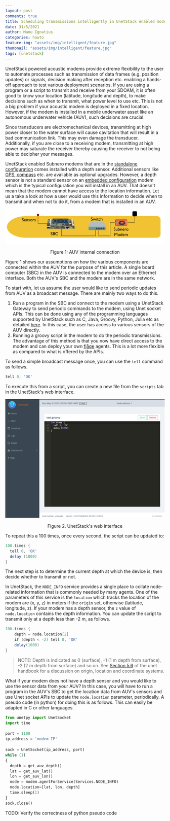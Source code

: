 ```yaml
---
layout: post
comments: true
title: Scheduling transmissions intelligently in UnetStack enabled modems
date: 31/5/2021
author: Manu Ignatius
categories: howto
feature-img: "assets/img/intelligent/feature.jpg"
thumbnail: "assets/img/intelligent/feature.jpg"
tags: [unetstack]
---
```


UnetStack powered acoustic modems provide extreme flexibility to the user to automate processes such as transmission of data frames (e.g. position updates) or signals, decision making after reception etc. enabling a hands-off approach to test various deployment scenarios. If you are using a program or a script to transmit and receive from your SDOAM, it is often good to know your location (latitude, longitude and depth), to make decisions such as when to transmit, what power level to use etc. This is not a big problem if your acoustic modem is deployed in a fixed location. However, if the modem is installed in a mobile underwater asset like an autonomous underwater vehicle (AUV), such decisions are crucial.

Since transducers are electromechanical devices, transmitting at high power closer to the water surface will cause cavitation that will result in a bad communication link. This may even damage the transducer. Additionally, if you are close to a receiving modem, transmitting at high power may saturate the receiver thereby causing the receiver to not being able to decipher your messages.

UnetStack enabled Subnero modems that are in the [standalone configuration](https://subnero.com/products/wnc-m25mss3.html) comes installed with a depth sensor. Additional sensors like [GPS, compass](https://subnero.com/products/sensors.html) etc. are available as optional upgrades. However, a depth sensor is not a standard sensor on an [embedded configuration](https://subnero.com/products/wnc-m25mse3.html) modem which is the typical configuration you will install in an AUV. That doesn't mean that the modem cannot have access to the location information. Let us a take a look at how a user would use this information to decide when to transmit and when not to do it, from a modem that is installed in an AUV.

<p align="center"><img src="../assets/img/intelligent/auv.png"></p>
<p align="center">Figure 1: AUV internal connection</p>


Figure 1 shows our assumptions on how the various components are connected within the AUV for the purpose of this article. A single board computer (SBC) in the AUV is connected to the modem over an Ethernet interface. Both the AUV's SBC and the modem are in the same network.

To start with, let us assume the user would like to send periodic updates from AUV as a broadcast message. There are mainly two ways to do this.

1. Run a program in the SBC and connect to the modem using a UnetStack Gateway to send periodic commands to the modem, using Unet socket APIs. This can be done using any of the programming languages supported by UnetStack such as C, Java, Groovy, Python, Julia etc as detailed [here](https://unetstack.net/handbook/unet-handbook_unetsocket_api.html). In this case, the user has access to various sensors of the AUV directly.
2. Running a groovy script in the modem to do the periodic transmissions. The advantage of this method is that you now have direct access to the modem and can deploy your own [fjåge](https://github.com/org-arl/fjage) agents. This is a lot more flexible as compared to what is offered by the APIs.

To send a simple broadcast message once, you can use the `tell` command as follows.

```groovy
tell 0, 'OK'
```

To execute this from a script, you can create a new file from the `scripts` tab in the UnetStack's web interface.

<p align="center"><img src="../assets/img/intelligent/script-ui.png"></p>
<p align="center">Figure 2. UnetStack's web interface</p>


To repeat this a 100 times, once every second, the script can be updated to:

```groovy
100.times {
  tell 0, 'OK'
  delay (1000)
}
```

The next step is to determine the current depth at which the device is, then decide whether to transmit or not.

In UnetStack, the `NODE_INFO` service provides a single place to collate node-related information that is commonly needed by many agents. One of the parameters of this service is the `location` which tracks the location of the modem are (x, y, z) in meters if the `origin` set, otherwise (latitude, longitude, z). If your modem has a depth sensor, the `z` value of `node.location` contains the depth information. You can update the script to transmit only at a depth less than -2 m, as follows.

```groovy
100.times {
    depth = node.location[2]
    if (depth < -2) tell 0, 'OK'
    delay(1000)
}
```

> NOTE: Depth is indicated as 0 (surface), -1 (1 m depth from surface), -2 (2 m depth from surface) and so on. See [Section 5.6](https://unetstack.net/handbook/unet-handbook_setting_up_small_networks.html#_node_locations_coordinate_systems) of the unet handbook for a discussion on origin, location and coordinate systems.

What if your modem does not have a depth sensor and you would like to use the sensor data from your AUV? In this case, you will have to run a program in the AUV's SBC to get the location data from AUV's sensors and use Unet socket APIs to update the `node.location` parameter, periodically. A pseudo code (in python) for doing this is as follows. This can easily be adapted in C or other languages.

```python
from unetpy import UnetSocket
import time

port = 1100
ip_address = 'modem IP'

sock = UnetSocket(ip_address, port)
while (1)
{
  depth = get_auv_depth()
  lat = get_auv_lat()
  lon = get_auv_lon()
  node = modem.agentForService(Services.NODE_INFO)
  node.location=[lat, lon, depth]
  time.sleep(1)
}
sock.close()
```
TODO: Verify the correctness of python pseudo code
